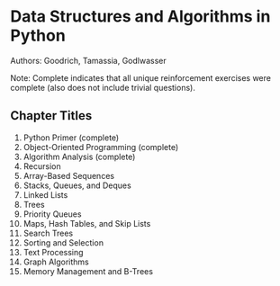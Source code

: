 # Data Structures and Algorithms in Python

Authors: Goodrich, Tamassia, Godlwasser

Note: Complete indicates that all unique reinforcement exercises were complete (also does not include trivial questions).

## Chapter Titles

1. Python Primer (complete)
1. Object-Oriented Programming (complete)
1. Algorithm Analysis (complete)
1. Recursion
1. Array-Based Sequences
1. Stacks, Queues, and Deques
1. Linked Lists
1. Trees
1. Priority Queues
1. Maps, Hash Tables, and Skip Lists
1. Search Trees
1. Sorting and Selection
1. Text Processing
1. Graph Algorithms
1. Memory Management and B-Trees
